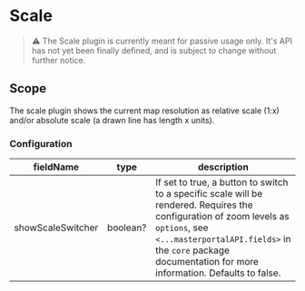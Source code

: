 # Scale

> ⚠ The Scale plugin is currently meant for passive usage only. It's API has not yet been finally defined, and is subject to change without further notice.

## Scope

The scale plugin shows the current map resolution as relative scale (1:x) and/or absolute scale (a drawn line has length x units).

### Configuration
| fieldName | type | description |
| - | - | - |
|showScaleSwitcher | boolean? | If set to true, a button to switch to a specific scale will be rendered. Requires the configuration of zoom levels as `options`, see `<...masterportalAPI.fields>` in the `core` package documentation for more information. Defaults to false.
